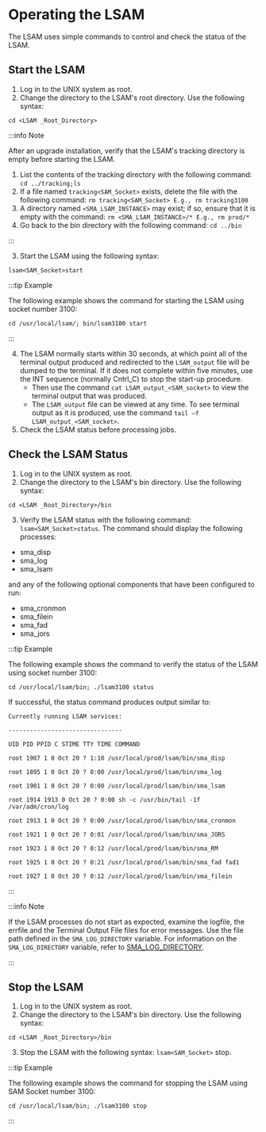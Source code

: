 # Operating the LSAM

The LSAM uses simple commands to control and check the status of the LSAM.

## Start the LSAM

1. Log in to the UNIX system as root.
2. Change the directory to the LSAM's root directory. Use the following syntax:

```cd <LSAM _Root_Directory>```

:::info Note

After an upgrade installation, verify that the LSAM's tracking directory is empty before starting the LSAM.

1. List the contents of the tracking directory with the following command:
```cd ../tracking;ls```
2. If a file named ```tracking<SAM_Socket>``` exists, delete the file with the following command: ```rm tracking<SAM_Socket> E.g., rm tracking3100```
3. A directory named ```<SMA_LSAM_INSTANCE>``` may exist; if so, ensure that it is empty with the command: ```rm <SMA_LSAM_INSTANCE>/* E.g., rm prod/*```
4. Go back to the bin directory with the following command: ```cd ../bin```

:::

3. Start the LSAM using the following syntax:

```lsam<SAM_Socket>start```

:::tip Example

The following example shows the command for starting the LSAM using socket number 3100:

```cd /usr/local/lsam/; bin/lsam3100 start```

:::


4. The LSAM normally starts within 30 seconds, at which point all of the terminal output produced and redirected to the ```LSAM_output``` file will be dumped to the terminal. If it does not complete within five minutes, use the INT sequence (normally Cntrl_C) to stop the start-up procedure. 
    * Then use the command ```cat LSAM_output_<SAM_socket>``` to view the terminal output that was produced. 
    * The ```LSAM_output``` file can be viewed at any time. To see terminal output as it is produced, use the command ```tail –f LSAM_output_<SAM_socket>```.
5. Check the LSAM status before processing jobs.

## Check the LSAM Status

1. Log in to the UNIX system as root.
2. Change the directory to the LSAM's bin directory. Use the following syntax:

```cd <LSAM _Root_Directory>/bin```

3. Verify the LSAM status with the following command: ```lsam<SAM_Socket>status```. The command should display the following processes:
* sma_disp
* sma_log
* sma_lsam

and any of the following optional components that have been configured to run:
* sma_cronmon
* sma_filein
* sma_fad
* sma_jors

:::tip Example

The following example shows the command to verify the status of the LSAM using socket number 3100:

```
cd /usr/local/lsam/bin; ./lsam3100 status
```

If successful, the status command produces output similar to:

```
Currently running LSAM services:

--------------------------------

UID PID PPID C STIME TTY TIME COMMAND

root 1907 1 0 Oct 20 ? 1:10 /usr/local/prod/lsam/bin/sma_disp

root 1895 1 0 Oct 20 ? 0:00 /usr/local/prod/lsam/bin/sma_log

root 1901 1 0 Oct 20 ? 0:00 /usr/local/prod/lsam/bin/sma_lsam

root 1914 1913 0 Oct 20 ? 0:00 sh -c /usr/bin/tail -1f /var/adm/cron/log

root 1913 1 0 Oct 20 ? 0:00 /usr/local/prod/lsam/bin/sma_cronmon

root 1921 1 0 Oct 20 ? 0:01 /usr/local/prod/lsam/bin/sma_JORS

root 1923 1 0 Oct 20 ? 0:12 /usr/local/prod/lsam/bin/sma_RM

root 1925 1 0 Oct 20 ? 0:21 /usr/local/prod/lsam/bin/sma_fad fad1

root 1927 1 0 Oct 20 ? 0:12 /usr/local/prod/lsam/bin/sma_filein
```

:::

:::info Note

If the LSAM processes do not start as expected, examine the logfile, the errfile and the Terminal Output File files for error messages. Use the file path defined in the ```SMA_LOG_DIRECTORY``` variable. For information on the ```SMA_LOG_DIRECTORY``` variable, refer to [SMA_LOG_DIRECTORY](../configuration/updating-lsam-control-script#sma-log-directory).

:::

## Stop the LSAM

1. Log in to the UNIX system as root.
2. Change the directory to the LSAM's bin directory. Use the following syntax:

```cd <LSAM _Root_Directory>/bin```

3. Stop the LSAM with the following syntax: ```lsam<SAM_Socket>``` stop.

:::tip Example

The following example shows the command for stopping the LSAM using SAM Socket number 3100:

```cd /usr/local/lsam/bin; ./lsam3100 stop```

:::